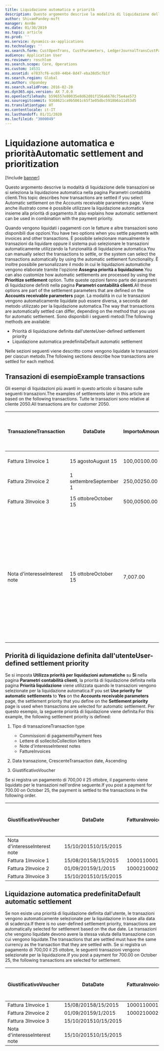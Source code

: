 ```yaml
---
title: Liquidazione automatica e priorità
description: Questo argomento descrive la modalità di liquidazione delle transazioni se si seleziona la liquidazione automatica nella pagina Parametri contabilità clienti. Viene anche illustrato come è possibile utilizzare la liquidazione automatica insieme alla priorità di pagamento.
author: ShivamPandey-msft
manager: AnnBe
ms.date: 01/30/2019
ms.topic: article
ms.prod: ''
ms.service: dynamics-ax-applications
ms.technology: ''
ms.search.form: CustOpenTrans, CustParameters, LedgerJournalTransCustPaym
audience: Application User
ms.reviewer: roschlom
ms.search.scope: Core, Operations
ms.custom: 14531
ms.assetid: e7837cf6-ec69-44b4-8d47-eba38d5c7b1f
ms.search.region: Global
ms.author: shpandey
ms.search.validFrom: 2016-02-28
ms.dyn365.ops.version: AX 7.0.0
ms.openlocfilehash: b596557e80035e8d62d01f156a6678c75e4ae573
ms.sourcegitcommit: 9168621ca9b5061c65f3e05dbc5918b6a11d53d5
ms.translationtype: HT
ms.contentlocale: it-IT
ms.lasthandoff: 01/31/2020
ms.locfileid: "3000049"
---
```

# <a name="automatic-settlement-and-prioritization"></a><span data-ttu-id="49a90-104">Liquidazione automatica e priorità</span><span class="sxs-lookup"><span data-stu-id="49a90-104">Automatic settlement and prioritization</span></span>

[!include [banner](../includes/banner.md)]

<span data-ttu-id="49a90-105">Questo argomento descrive la modalità di liquidazione delle transazioni se si seleziona la liquidazione automatica nella pagina Parametri contabilità clienti.</span><span class="sxs-lookup"><span data-stu-id="49a90-105">This topic describes how transactions are settled if you select Automatic settlement on the Accounts receivable parameters page.</span></span> <span data-ttu-id="49a90-106">Viene anche illustrato come è possibile utilizzare la liquidazione automatica insieme alla priorità di pagamento.</span><span class="sxs-lookup"><span data-stu-id="49a90-106">It also explains how automatic settlement can be used in combination with the payment priority.</span></span>

<span data-ttu-id="49a90-107">Quando vengono liquidati i pagamenti con le fatture e altre transazioni sono disponibili due opzioni.</span><span class="sxs-lookup"><span data-stu-id="49a90-107">You have two options when you settle payments with invoices and other transactions.</span></span> <span data-ttu-id="49a90-108">È possibile selezionare manualmente le transazioni da liquidare oppure il sistema può selezionare le transazioni automaticamente utilizzando la funzionalità di liquidazione automatica.</span><span class="sxs-lookup"><span data-stu-id="49a90-108">You can manually select the transactions to settle, or the system can select the transactions automatically by using the automatic settlement functionality.</span></span> <span data-ttu-id="49a90-109">È inoltre possibile personalizzare il modo in cui le liquidazioni automatiche vengono elaborate tramite l'opzione **Assegna priorità a liquidazione**.</span><span class="sxs-lookup"><span data-stu-id="49a90-109">You can also customize how automatic settlements are processed by using the **Prioritize settlement** option.</span></span> <span data-ttu-id="49a90-110">Tutte queste opzioni fanno parte dei parametri di liquidazione definiti nella pagina **Parametri contabilità clienti**.</span><span class="sxs-lookup"><span data-stu-id="49a90-110">All these options are part of the settlement parameters that are defined on the **Accounts receivable parameters** page.</span></span> <span data-ttu-id="49a90-111">La modalità in cui le transazioni vengono automaticamente liquidate può essere diversa, a seconda del metodo utilizzato per la liquidazione automatica.</span><span class="sxs-lookup"><span data-stu-id="49a90-111">The way that transactions are automatically settled can differ, depending on the method that you use for automatic settlement.</span></span> <span data-ttu-id="49a90-112">Sono disponibili i seguenti metodi:</span><span class="sxs-lookup"><span data-stu-id="49a90-112">The following methods are available:</span></span>

-   <span data-ttu-id="49a90-113">Priorità di liquidazione definita dall'utente</span><span class="sxs-lookup"><span data-stu-id="49a90-113">User-defined settlement priority</span></span>
-   <span data-ttu-id="49a90-114">Liquidazione automatica predefinita</span><span class="sxs-lookup"><span data-stu-id="49a90-114">Default automatic settlement</span></span>

<span data-ttu-id="49a90-115">Nelle sezioni seguenti viene descritto come vengono liquidate le transazioni per ciascun metodo.</span><span class="sxs-lookup"><span data-stu-id="49a90-115">The following sections describe how transactions are settled for each method.</span></span>

## <a name="example-transactions"></a><span data-ttu-id="49a90-116">Transazioni di esempio</span><span class="sxs-lookup"><span data-stu-id="49a90-116">Example transactions</span></span>
<span data-ttu-id="49a90-117">Gli esempi di liquidazioni più avanti in questo articolo si basano sulle seguenti transazioni.</span><span class="sxs-lookup"><span data-stu-id="49a90-117">The examples of settlements later in this article are based on the following transactions.</span></span> <span data-ttu-id="49a90-118">Tutte le transazioni sono relative al cliente 2050.</span><span class="sxs-lookup"><span data-stu-id="49a90-118">All transactions are for customer 2050.</span></span>

| <span data-ttu-id="49a90-119">Transazione</span><span class="sxs-lookup"><span data-stu-id="49a90-119">Transaction</span></span>   | <span data-ttu-id="49a90-120">Data</span><span class="sxs-lookup"><span data-stu-id="49a90-120">Date</span></span>        | <span data-ttu-id="49a90-121">Importo</span><span class="sxs-lookup"><span data-stu-id="49a90-121">Amount</span></span> | <span data-ttu-id="49a90-122">Termini dello sconto di cassa</span><span class="sxs-lookup"><span data-stu-id="49a90-122">Cash discount terms</span></span> | <span data-ttu-id="49a90-123">Data sconto di cassa</span><span class="sxs-lookup"><span data-stu-id="49a90-123">Cash discount date</span></span> | <span data-ttu-id="49a90-124">Commenti</span><span class="sxs-lookup"><span data-stu-id="49a90-124">Comments</span></span>                                                                                                                                                                                      |
|---------------|-------------|--------|---------------------|--------------------|-----------------------------------------------------------------------------------------------------------------------------------------------------------------------------------------------|
| <span data-ttu-id="49a90-125">Fattura 1</span><span class="sxs-lookup"><span data-stu-id="49a90-125">Invoice 1</span></span>     | <span data-ttu-id="49a90-126">15 agosto</span><span class="sxs-lookup"><span data-stu-id="49a90-126">August 15</span></span>   | <span data-ttu-id="49a90-127">100,00</span><span class="sxs-lookup"><span data-stu-id="49a90-127">100.00</span></span> | <span data-ttu-id="49a90-128">2%14, Net 30</span><span class="sxs-lookup"><span data-stu-id="49a90-128">2%14, Net 30</span></span>        | <span data-ttu-id="49a90-129">29 agosto</span><span class="sxs-lookup"><span data-stu-id="49a90-129">August 29</span></span>          |                                                                                                                                                                                               |
| <span data-ttu-id="49a90-130">Fattura 2</span><span class="sxs-lookup"><span data-stu-id="49a90-130">Invoice 2</span></span>     | <span data-ttu-id="49a90-131">1 settembre</span><span class="sxs-lookup"><span data-stu-id="49a90-131">September 1</span></span> | <span data-ttu-id="49a90-132">250,00</span><span class="sxs-lookup"><span data-stu-id="49a90-132">250.00</span></span> | <span data-ttu-id="49a90-133">2%14, Net 30</span><span class="sxs-lookup"><span data-stu-id="49a90-133">2%14, Net 30</span></span>        | <span data-ttu-id="49a90-134">15 settembre</span><span class="sxs-lookup"><span data-stu-id="49a90-134">September 15</span></span>       |                                                                                                                                                                                               |
| <span data-ttu-id="49a90-135">Fattura 3</span><span class="sxs-lookup"><span data-stu-id="49a90-135">Invoice 3</span></span>     | <span data-ttu-id="49a90-136">15 ottobre</span><span class="sxs-lookup"><span data-stu-id="49a90-136">October 15</span></span>  | <span data-ttu-id="49a90-137">500,00</span><span class="sxs-lookup"><span data-stu-id="49a90-137">500.00</span></span> | <span data-ttu-id="49a90-138">2% 14/Net 30</span><span class="sxs-lookup"><span data-stu-id="49a90-138">2% 14/Net 30</span></span>        | <span data-ttu-id="49a90-139">29 ottobre</span><span class="sxs-lookup"><span data-stu-id="49a90-139">October 29</span></span>         |                                                                                                                                                                                               |
| <span data-ttu-id="49a90-140">Nota d'interesse</span><span class="sxs-lookup"><span data-stu-id="49a90-140">Interest note</span></span> | <span data-ttu-id="49a90-141">15 ottobre</span><span class="sxs-lookup"><span data-stu-id="49a90-141">October 15</span></span>  | <span data-ttu-id="49a90-142">7,00</span><span class="sxs-lookup"><span data-stu-id="49a90-142">7.00</span></span>   |                     |                    | <span data-ttu-id="49a90-143">Questa nota d'interesse è per la fattura 1 e la fattura 2.</span><span class="sxs-lookup"><span data-stu-id="49a90-143">This interest note is for invoice 1 and invoice 2.</span></span> <span data-ttu-id="49a90-144">L'importo viene calcolato come interesse del 2% sugli importi che sono scaduti da 30 o più giorni.</span><span class="sxs-lookup"><span data-stu-id="49a90-144">The amount is calculated as 2-percent interest on amounts that are 30 or more days past due.</span></span> <span data-ttu-id="49a90-145">Ad esempio, 0,02 × (100,00 + 250,00) = 7,00.</span><span class="sxs-lookup"><span data-stu-id="49a90-145">For example, 0.02 × (100.00 + 250.00) = 7.00.</span></span> |

## <a name="user-defined-settlement-priority"></a><span data-ttu-id="49a90-146">Priorità di liquidazione definita dall'utente</span><span class="sxs-lookup"><span data-stu-id="49a90-146">User-defined settlement priority</span></span>
<span data-ttu-id="49a90-147">Se si imposta **Utilizza priorità per liquidazioni automatiche** su **Sì** nella pagina **Parametri contabilità clienti**, la priorità di liquidazione definita nella pagina **Priorità liquidazione** viene utilizzata quando le transazioni vengono selezionate per la liquidazione automatica.</span><span class="sxs-lookup"><span data-stu-id="49a90-147">If you set **Use priority for automatic settlements** to **Yes** on the **Accounts receivable parameters** page, the settlement priority that you define on the **Settlement priority** page is used when transactions are selected for automatic settlement.</span></span> <span data-ttu-id="49a90-148">Per questo esempio, la seguente priorità di liquidazione viene definita:</span><span class="sxs-lookup"><span data-stu-id="49a90-148">For this example, the following settlement priority is defined:</span></span>

1.  <span data-ttu-id="49a90-149">Tipo di transazione</span><span class="sxs-lookup"><span data-stu-id="49a90-149">Transaction type</span></span>
    -   <span data-ttu-id="49a90-150">Commissioni di pagamento</span><span class="sxs-lookup"><span data-stu-id="49a90-150">Payment fees</span></span>
    -   <span data-ttu-id="49a90-151">Lettere di sollecito</span><span class="sxs-lookup"><span data-stu-id="49a90-151">Collection letters</span></span>
    -   <span data-ttu-id="49a90-152">Note d'interesse</span><span class="sxs-lookup"><span data-stu-id="49a90-152">Interest notes</span></span>
    -   <span data-ttu-id="49a90-153">Fatture</span><span class="sxs-lookup"><span data-stu-id="49a90-153">Invoices</span></span>

2.  <span data-ttu-id="49a90-154">Data transazione, Crescente</span><span class="sxs-lookup"><span data-stu-id="49a90-154">Transaction date, Ascending</span></span>
3.  <span data-ttu-id="49a90-155">Giustificativo</span><span class="sxs-lookup"><span data-stu-id="49a90-155">Voucher</span></span>

<span data-ttu-id="49a90-156">Se si registra un pagamento di 700,00 il 25 ottobre, il pagamento viene liquidato per le transazioni nell'ordine seguente.</span><span class="sxs-lookup"><span data-stu-id="49a90-156">If you post a payment for 700.00 on October 25, the payment is settled to the transactions in the following order.</span></span>

| <span data-ttu-id="49a90-157">Giustificativo</span><span class="sxs-lookup"><span data-stu-id="49a90-157">Voucher</span></span>       | <span data-ttu-id="49a90-158">Data</span><span class="sxs-lookup"><span data-stu-id="49a90-158">Date</span></span>       | <span data-ttu-id="49a90-159">Fattura</span><span class="sxs-lookup"><span data-stu-id="49a90-159">Invoice</span></span> | <span data-ttu-id="49a90-160">Importo nella valuta della transazione</span><span class="sxs-lookup"><span data-stu-id="49a90-160">Amount in transaction currency</span></span> | <span data-ttu-id="49a90-161">Importo da liquidare</span><span class="sxs-lookup"><span data-stu-id="49a90-161">Amount to settle</span></span> | <span data-ttu-id="49a90-162">Saldo</span><span class="sxs-lookup"><span data-stu-id="49a90-162">Balance</span></span> | <span data-ttu-id="49a90-163">Valuta</span><span class="sxs-lookup"><span data-stu-id="49a90-163">Currency</span></span> |
|---------------|------------|---------|--------------------------------|------------------|---------|----------|
| <span data-ttu-id="49a90-164">Nota d'interesse</span><span class="sxs-lookup"><span data-stu-id="49a90-164">Interest note</span></span> | <span data-ttu-id="49a90-165">15/10/2015</span><span class="sxs-lookup"><span data-stu-id="49a90-165">10/15/2015</span></span> |         | <span data-ttu-id="49a90-166">7,00</span><span class="sxs-lookup"><span data-stu-id="49a90-166">7.00</span></span>                           | <span data-ttu-id="49a90-167">7,00</span><span class="sxs-lookup"><span data-stu-id="49a90-167">7.00</span></span>             | <span data-ttu-id="49a90-168">0,00</span><span class="sxs-lookup"><span data-stu-id="49a90-168">0.00</span></span>    | <span data-ttu-id="49a90-169">GBP</span><span class="sxs-lookup"><span data-stu-id="49a90-169">USD</span></span>      |
| <span data-ttu-id="49a90-170">Fattura 1</span><span class="sxs-lookup"><span data-stu-id="49a90-170">Invoice 1</span></span>     | <span data-ttu-id="49a90-171">15/08/2015</span><span class="sxs-lookup"><span data-stu-id="49a90-171">8/15/2015</span></span>  | <span data-ttu-id="49a90-172">10001</span><span class="sxs-lookup"><span data-stu-id="49a90-172">10001</span></span>   | <span data-ttu-id="49a90-173">100,00</span><span class="sxs-lookup"><span data-stu-id="49a90-173">100.00</span></span>                         | <span data-ttu-id="49a90-174">100,00</span><span class="sxs-lookup"><span data-stu-id="49a90-174">100.00</span></span>           | <span data-ttu-id="49a90-175">0,00</span><span class="sxs-lookup"><span data-stu-id="49a90-175">0.00</span></span>    | <span data-ttu-id="49a90-176">GBP</span><span class="sxs-lookup"><span data-stu-id="49a90-176">USD</span></span>      |
| <span data-ttu-id="49a90-177">Fattura 2</span><span class="sxs-lookup"><span data-stu-id="49a90-177">Invoice 2</span></span>     | <span data-ttu-id="49a90-178">01/09/2015</span><span class="sxs-lookup"><span data-stu-id="49a90-178">9/1/2015</span></span>   | <span data-ttu-id="49a90-179">10002</span><span class="sxs-lookup"><span data-stu-id="49a90-179">10002</span></span>   | <span data-ttu-id="49a90-180">250,00</span><span class="sxs-lookup"><span data-stu-id="49a90-180">250.00</span></span>                         | <span data-ttu-id="49a90-181">250,00</span><span class="sxs-lookup"><span data-stu-id="49a90-181">250.00</span></span>           | <span data-ttu-id="49a90-182">0,00</span><span class="sxs-lookup"><span data-stu-id="49a90-182">0.00</span></span>    | <span data-ttu-id="49a90-183">GBP</span><span class="sxs-lookup"><span data-stu-id="49a90-183">USD</span></span>      |
| <span data-ttu-id="49a90-184">Fattura 3</span><span class="sxs-lookup"><span data-stu-id="49a90-184">Invoice 3</span></span>     | <span data-ttu-id="49a90-185">15/10/2015</span><span class="sxs-lookup"><span data-stu-id="49a90-185">10/15/2015</span></span> |         | <span data-ttu-id="49a90-186">500,00</span><span class="sxs-lookup"><span data-stu-id="49a90-186">500.00</span></span>                         | <span data-ttu-id="49a90-187">343,00</span><span class="sxs-lookup"><span data-stu-id="49a90-187">343.00</span></span>           | <span data-ttu-id="49a90-188">157,00</span><span class="sxs-lookup"><span data-stu-id="49a90-188">157.00</span></span>  | <span data-ttu-id="49a90-189">GBP</span><span class="sxs-lookup"><span data-stu-id="49a90-189">USD</span></span>      |

## <a name="default-automatic-settlement"></a><span data-ttu-id="49a90-190">Liquidazione automatica predefinita</span><span class="sxs-lookup"><span data-stu-id="49a90-190">Default automatic settlement</span></span>
<span data-ttu-id="49a90-191">Se non esiste una priorità di liquidazione definita dall'utente, le transazioni vengono automaticamente selezionate per la liquidazione in base alla data di scadenza.</span><span class="sxs-lookup"><span data-stu-id="49a90-191">If there is no user-defined settlement priority, transactions are automatically selected for settlement based on the due date.</span></span> <span data-ttu-id="49a90-192">Le transazioni che vengono liquidate devono avere la stessa valuta della transazione con cui vengono liquidate.</span><span class="sxs-lookup"><span data-stu-id="49a90-192">The transactions that are settled must have the same currency as the transaction that they are settled with.</span></span> <span data-ttu-id="49a90-193">Se si registra un pagamento di 700,00 il 25 ottobre, le seguenti transazioni vengono selezionate per la liquidazione.</span><span class="sxs-lookup"><span data-stu-id="49a90-193">If you post a payment for 700.00 on October 25, the following transactions are selected for settlement.</span></span>

| <span data-ttu-id="49a90-194">Giustificativo</span><span class="sxs-lookup"><span data-stu-id="49a90-194">Voucher</span></span>       | <span data-ttu-id="49a90-195">Data</span><span class="sxs-lookup"><span data-stu-id="49a90-195">Date</span></span>       | <span data-ttu-id="49a90-196">Fattura</span><span class="sxs-lookup"><span data-stu-id="49a90-196">Invoice</span></span> | <span data-ttu-id="49a90-197">Importo nella valuta della transazione</span><span class="sxs-lookup"><span data-stu-id="49a90-197">Amount in transaction currency</span></span> | <span data-ttu-id="49a90-198">Importo da liquidare</span><span class="sxs-lookup"><span data-stu-id="49a90-198">Amount to settle</span></span> | <span data-ttu-id="49a90-199">Saldo</span><span class="sxs-lookup"><span data-stu-id="49a90-199">Balance</span></span> | <span data-ttu-id="49a90-200">Valuta</span><span class="sxs-lookup"><span data-stu-id="49a90-200">Currency</span></span> |
|---------------|------------|---------|--------------------------------|------------------|---------|----------|
| <span data-ttu-id="49a90-201">Fattura 1</span><span class="sxs-lookup"><span data-stu-id="49a90-201">Invoice 1</span></span>     | <span data-ttu-id="49a90-202">15/08/2015</span><span class="sxs-lookup"><span data-stu-id="49a90-202">8/15/2015</span></span>  | <span data-ttu-id="49a90-203">10001</span><span class="sxs-lookup"><span data-stu-id="49a90-203">10001</span></span>   | <span data-ttu-id="49a90-204">100,00</span><span class="sxs-lookup"><span data-stu-id="49a90-204">100.00</span></span>                         | <span data-ttu-id="49a90-205">100,00</span><span class="sxs-lookup"><span data-stu-id="49a90-205">100.00</span></span>           | <span data-ttu-id="49a90-206">0,00</span><span class="sxs-lookup"><span data-stu-id="49a90-206">0.00</span></span>    | <span data-ttu-id="49a90-207">GBP</span><span class="sxs-lookup"><span data-stu-id="49a90-207">USD</span></span>      |
| <span data-ttu-id="49a90-208">Fattura 2</span><span class="sxs-lookup"><span data-stu-id="49a90-208">Invoice 2</span></span>     | <span data-ttu-id="49a90-209">01/09/2015</span><span class="sxs-lookup"><span data-stu-id="49a90-209">9/1/2015</span></span>   | <span data-ttu-id="49a90-210">10002</span><span class="sxs-lookup"><span data-stu-id="49a90-210">10002</span></span>   | <span data-ttu-id="49a90-211">250,00</span><span class="sxs-lookup"><span data-stu-id="49a90-211">250.00</span></span>                         | <span data-ttu-id="49a90-212">250,00</span><span class="sxs-lookup"><span data-stu-id="49a90-212">250.00</span></span>           | <span data-ttu-id="49a90-213">0,00</span><span class="sxs-lookup"><span data-stu-id="49a90-213">0.00</span></span>    | <span data-ttu-id="49a90-214">GBP</span><span class="sxs-lookup"><span data-stu-id="49a90-214">USD</span></span>      |
| <span data-ttu-id="49a90-215">Fattura 3</span><span class="sxs-lookup"><span data-stu-id="49a90-215">Invoice 3</span></span>     | <span data-ttu-id="49a90-216">15/10/2015</span><span class="sxs-lookup"><span data-stu-id="49a90-216">10/15/2015</span></span> |         | <span data-ttu-id="49a90-217">500.00</span><span class="sxs-lookup"><span data-stu-id="49a90-217">500.00</span></span>                         | <span data-ttu-id="49a90-218">350.00</span><span class="sxs-lookup"><span data-stu-id="49a90-218">350.00</span></span>           | <span data-ttu-id="49a90-219">150.00</span><span class="sxs-lookup"><span data-stu-id="49a90-219">150.00</span></span>  | <span data-ttu-id="49a90-220">GBP</span><span class="sxs-lookup"><span data-stu-id="49a90-220">USD</span></span>      |
| <span data-ttu-id="49a90-221">Nota d'interesse</span><span class="sxs-lookup"><span data-stu-id="49a90-221">Interest note</span></span> | <span data-ttu-id="49a90-222">15/10/2015</span><span class="sxs-lookup"><span data-stu-id="49a90-222">10/15/2015</span></span> |         | <span data-ttu-id="49a90-223">7.00</span><span class="sxs-lookup"><span data-stu-id="49a90-223">7.00</span></span>                           | <span data-ttu-id="49a90-224">0,00</span><span class="sxs-lookup"><span data-stu-id="49a90-224">0.00</span></span>             | <span data-ttu-id="49a90-225">7.00</span><span class="sxs-lookup"><span data-stu-id="49a90-225">7.00</span></span>    | <span data-ttu-id="49a90-226">GBP</span><span class="sxs-lookup"><span data-stu-id="49a90-226">USD</span></span>      |





